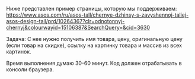 Ниже представлен пример страницы, которую мы поддерживаем:
https://www.asos.com/ru/asos-tall/chernye-dzhinsy-s-zavyshennoj-taliej-asos-design-tall/prd/10264367?clr=odnotonnyj-chernyj&colourwayid=15106387&SearchQuery=&cid=3630

Задача:
С нее нужно получить имя товара, цену, оригинальную цену (если товар на скидке), ссылку на картинку товара и массив из всех картинок.

Время выполнения думаю 30-60 минут.
Код должен отрабатывать в консоли браузера.
